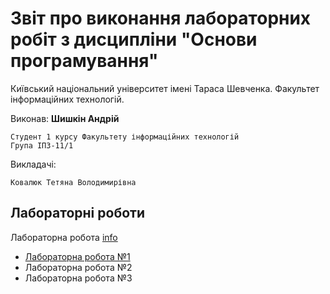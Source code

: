 # Звіт про виконання лабораторних робіт з дисципліни "Основи програмування"

Київський національний університет імені Тараса Шевченка. Факультет інформаційних технологій.

Виконав: **Шишкін Андрій**

    Студент 1 курсу Факультету інформаційних технологій
    Група ІПЗ-11/1

Викладачі:

    Ковалюк Тетяна Володимирівна

## Лабораторні роботи

Лабораторна робота [info](https://andreyshyshkin.github.io/Labs/op/MethodLabWorkC++v19-2024/main.htm)

- [Лабораторна робота №1](https://andreyshyshkin.github.io/Labs/op/labs/lab1/report)
- Лабораторна робота №2
- Лабораторна робота №3
